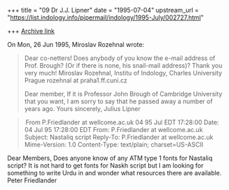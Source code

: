 +++
title = "09 Dr J.J. Lipner"
date = "1995-07-04"
upstream_url = "https://list.indology.info/pipermail/indology/1995-July/002727.html"

+++
[Archive link](https://list.indology.info/pipermail/indology/1995-July/002727.html)

On Mon, 26 Jun 1995, Miroslav Rozehnal wrote:

> Dear co-netters!
> Does anybody of you know the e-mail address of Prof. Brough?
> (Or if there is none, his snail-mail address)?
> Thank you very much!
> Miroslav Rozehnal, Institu of Indology, Charles University Prague
> rozehnal at praha1.ff.cuni.cz
>  
>Dear member,
            If it is Professor John Brough of Cambridge University that 
you want, I am sorry to say that he passed away a number of years ago.
                                  Yours sincerely,
                                       Julius Lipner 



> From P.Friedlander at wellcome.ac.uk 04 95 Jul EDT 17:28:00
Date: 04 Jul 95 17:28:00 EDT
From: P.Friedlander at wellcome.ac.uk
Subject: Nastaliq script
Reply-To: P.Friedlander at wellcome.ac.uk
Mime-Version: 1.0
Content-Type: text/plain; charset=US-ASCII

Dear Members,
Does anyone know of any ATM type 1 fonts for Nastaliq script? It is not hard 
to get fonts for Naskh script but I am looking for something to write Urdu 
in and wonder what resources there are available.
Peter Friedlander





